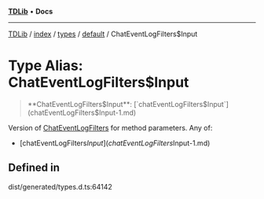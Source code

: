 [**TDLib**](../../../../../../README.md) • **Docs**

***

[TDLib](../../../../../../modules.md) / [index](../../../../../README.md) / [types](../../../README.md) / [default](../README.md) / ChatEventLogFilters$Input

# Type Alias: ChatEventLogFilters$Input

> **ChatEventLogFilters$Input**: [`chatEventLogFilters$Input`](chatEventLogFilters$Input-1.md)

Version of [ChatEventLogFilters](ChatEventLogFilters.md) for method parameters.
Any of:
- [chatEventLogFilters$Input](chatEventLogFilters$Input-1.md)

## Defined in

dist/generated/types.d.ts:64142
